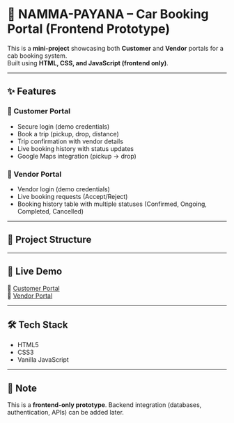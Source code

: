 # 🚖 NAMMA-PAYANA – Car Booking Portal (Frontend Prototype)

This is a **mini-project** showcasing both **Customer** and **Vendor** portals for a cab booking system.  
Built using **HTML, CSS, and JavaScript (frontend only)**.

---

## ✨ Features

### 👤 Customer Portal
- Secure login (demo credentials)
- Book a trip (pickup, drop, distance)
- Trip confirmation with vendor details
- Live booking history with status updates
- Google Maps integration (pickup → drop)

### 🚗 Vendor Portal
- Vendor login (demo credentials)
- Live booking requests (Accept/Reject)
- Booking history table with multiple statuses (Confirmed, Ongoing, Completed, Cancelled)

---

## 📂 Project Structure

---

## 🚀 Live Demo
🔗 [Customer Portal](https://navyashree1411.github.io/major-project/cab%20booking/customer.html)  
🔗 [Vendor Portal](https://navyashree1411.github.io/major-project/cab%20booking/vendor.html)


---

## 🛠️ Tech Stack
- HTML5
- CSS3
- Vanilla JavaScript

---

## 📌 Note
This is a **frontend-only prototype**. Backend integration (databases, authentication, APIs) can be added later.

